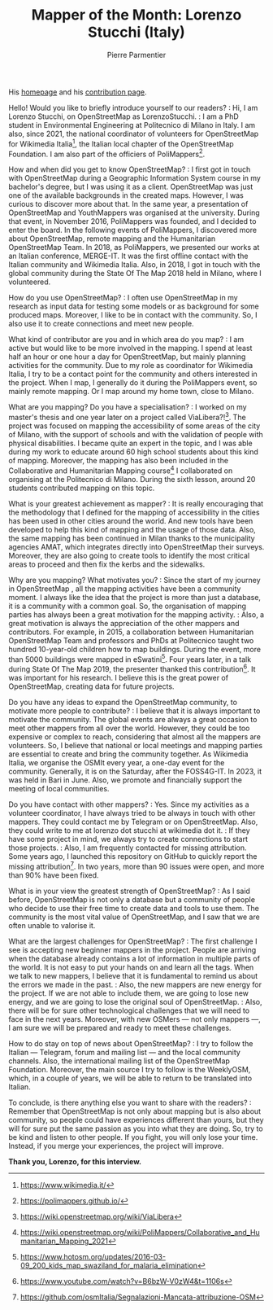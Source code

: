 ﻿---
title: "Mapper of the Month: Lorenzo Stucchi (Italy)"
cover:
categories: ["motm"]
author: Pierre Parmentier
---

His [homepage](https://www.openstreetmap.org/user/LorenzoStucchi) and his [contribution page](https://hdyc.neis-one.org/?LorenzoStucchi).

Hello! Would you like to briefly introduce yourself to our readers?
: Hi, I am Lorenzo Stucchi, on OpenStreetMap as LorenzoStucchi.
: I am a PhD student in Environmental Engineering at Politecnico di Milano in Italy. I am also, since 2021, the national coordinator of volunteers for OpenStreetMap for Wikimedia Italia[^1], the Italian local chapter of the OpenStreetMap Foundation. I am also part of the officiers of PoliMappers[^2].

How and when did you get to know OpenStreetMap?
: I first got in touch with OpenStreetMap during a Geographic Information System course in my bachelor's degree, but I was using it as a client. OpenStreetMap was just one of the available backgrounds in the created maps. However, I was curious to discover more about that. In the same year, a presentation of OpenStreetMap and YouthMappers was organised at the university. During that event, in November 2016, PoliMappers was founded, and I decided to enter the board. In the following events of PoliMappers, I discovered more about OpenStreetMap, remote mapping and the Humanitarian OpenStreetMap Team. In 2018, as PoliMappers, we presented our works at an Italian conference, MERGE-IT. It was the first offline contact with the Italian community and Wikimedia Italia. Also, in 2018, I got in touch with the global community during the State Of The Map 2018 held in Milano, where I volunteered.

How do you use OpenStreetMap?
: I often use OpenStreetMap in my research as input data for testing some models or as background for some produced maps. Moreover, I like to be in contact with the community. So, I also use it to create connections and meet new people.

What kind of contributor are you and in which area do you map?
: I am active but would like to be more involved in the mapping. I spend at least half an hour or one hour a day for OpenStreetMap, but mainly planning activities for the community. Due to my role as coordinator for Wikimedia Italia, I try to be a contact point for the community and others interested in the project. When I map, I generally do it during the PoliMappers event, so mainly remote mapping. Or I map around my home town, close to Milano.

What are you mapping? Do you have a specialisation?
: I worked on my master's thesis and one year later on a project called ViaLibera?![^3]. The project was focused on mapping the accessibility of some areas of the city of Milano, with the support of schools and with the validation of people with physical disabilities. I became quite an expert in the topic, and I was able during my work to educate around 60 high school students about this kind of mapping. Moreover, the mapping has also been included in the Collaborative and Humanitarian Mapping course[^4] I collaborated on organising at the Politecnico di Milano. During the sixth lesson, around 20 students contributed mapping on this topic.

What is your greatest achievement as mapper?
: It is really encouraging that the methodology that I defined for the mapping of accessibility in the cities has been used in other cities around the world. And new tools have been developed to help this kind of mapping and the usage of those data.
Also, the same mapping has been continued in Milan thanks to the municipality agencies AMAT, which integrates directly into OpenStreetMap their surveys. Moreover, they are also going to create tools to identify the most critical areas to proceed and then fix the kerbs and the sidewalks.

Why are you mapping? What motivates you?
: Since the start of my journey in OpenStreetMap , all the mapping activities have been a community moment. I always like the idea that the project is more than just a database, it is a community with a common goal. So, the organisation of mapping parties has always been a great motivation for the mapping activity.
: Also, a great motivation is always the appreciation of the other mappers and contributors. For example, in 2015, a collaboration between Humanitarian OpenStreetMap Team and professors and PhDs at Politecnico taught two hundred 10-year-old children how to map buildings. During the event, more than 5000 buildings were mapped in eSwatini[^5]. Four years later, in a talk during State Of The Map 2019, the presenter thanked this contribution[^6]. It was important for his research. I believe this is the great power of OpenStreetMap, creating data for future projects.

Do you have any ideas to expand the OpenStreetMap community, to motivate more people to contribute?
: I believe that it is always important to motivate the community. The global events are always a great occasion to meet other mappers from all over the world. However, they could be too expensive or complex to reach, considering that almost all the mappers are volunteers.
So, I believe that national or local meetings and mapping parties are essential to create and bring the community together. As Wikimedia Italia, we organise the OSMIt every year, a one-day event for the community. Generally, it is on the Saturday, after the FOSS4G-IT. In 2023, it was held in Bari in June. Also, we promote and financially support the meeting of local communities.

Do you have contact with other mappers?
: Yes. Since my activities as a volunteer coordinator, I have always tried to be always in touch with other mappers. They could contact me by Telegram or on OpenStreetMap. Also, they could write to me at lorenzo dot stucchi at wikimedia dot it.
: If they have some project in mind, we always try to create connections to start those projects.
: Also, I am frequently contacted for missing attribution. Some years ago, I launched this repository on GitHub to quickly report the missing attribution[^7]. In two years, more than 90 issues were open, and more than 90% have been fixed.

What is in your view the greatest strength of OpenStreetMap?
: As I said before, OpenStreetMap is not only a database but a community of people who decide to use their free time to create data and tools to use them. The community is the most vital value of OpenStreetMap, and I saw that we are often unable to valorise it.

What are the largest challenges for OpenStreetMap?
: The first challenge I see is accepting new beginner mappers in the project. People are arriving when the database already contains a lot of information in multiple parts of the world. It is not easy to put your hands on and learn all the tags. When we talk to new mappers, I believe that it is fundamental to remind us about the errors we made in the past.
: Also, the new mappers are new energy for the project. If we are not able to include them, we are going to lose new energy, and we are going to lose the original soul of OpenStreetMap.
: Also, there will be for sure other technological challenges that we will need to face in the next years. Moreover, with new OSMers — not only mappers —, I am sure we will be prepared and ready to meet these challenges.

How to do stay on top of news about OpenStreetMap?
: I try to follow the Italian — Telegram, forum and mailing list — and the local community channels. Also, the international mailing list of the OpenStreetMap Foundation. Moreover, the main source I try to follow is the WeeklyOSM, which, in a couple of years, we will be able to return to be translated into Italian.

To conclude, is there anything else you want to share with the readers?
: Remember that OpenStreetMap is not only about mapping but is also about community, so people could have experiences different than yours, but they will for sure put the same passion as you into what they are doing. So, try to be kind and listen to other people. If you fight, you will only lose your time. Instead, if you merge your experiences, the project will improve.

**Thank you, Lorenzo, for this interview.**

[^1]: <https://www.wikimedia.it/>
[^2]: <https://polimappers.github.io/>
[^3]: <https://wiki.openstreetmap.org/wiki/ViaLibera>
[^4]: <https://wiki.openstreetmap.org/wiki/PoliMappers/Collaborative_and_Humanitarian_Mapping_2021>
[^5]: <https://www.hotosm.org/updates/2016-03-09_200_kids_map_swaziland_for_malaria_elimination>
[^6]: <https://www.youtube.com/watch?v=B6bzW-V0zW4&t=1106s>
[^7]: <https://github.com/osmItalia/Segnalazioni-Mancata-attribuzione-OSM>
